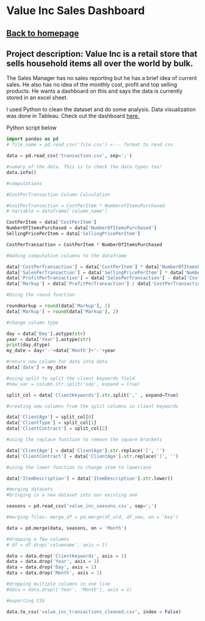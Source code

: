 # Value Inc Sales Dashboard

## <a href="https://lajatto.github.io/">Back to homepage</a>

## **Project description:** Value Inc is a retail store that sells household items all over the world by bulk. 

The Sales Manager has no sales reporting but he has a brief idea of current sales. He also has no idea of the monthly cost, profit and top selling products. He wants a
dashboard on this and says the data is currently stored in an excel sheet. 

I used Python to clean the dataset and do some analysis. Data visualization was done in Tableau. Check out the dashboard <a href="https://public.tableau.com/views/ValueIncSales_16820587557630/Dashboard1?:language=en-GB&:display_count=n&:origin=viz_share_link">here.</a>

Python script below

```Python
import pandas as pd
# file_name = pd.read_csv('file.csv') <--- format to read csv

data = pd.read_csv('transaction.csv', sep=';')

#sumary of the data. This is to check the data types too! 
data.info()

#computations 

#CostPerTransaction Column Calculation 

#CostPerTransaction = CostPerItem * NumberofItemsPurchased
# Variable = dataframe['column_name']

CostPerItem = data['CostPerItem']
NumberOfItemsPurchased = data['NumberOfItemsPurchased']
SellingPricePerItem = data['SellingPricePerItem']

CostPerTransaction = CostPerItem * NumberOfItemsPurchased

#Adding computation columns to the dataframe

data['CostPerTransaction'] = data['CostPerItem'] * data['NumberOfItemsPurchased']
data['SalesPerTransaction'] = data['SellingPricePerItem'] * data['NumberOfItemsPurchased']
data['ProfitPerTransaction'] = data['SalesPerTransaction'] - data['CostPerTransaction'] 
data['Markup'] = data['ProfitPerTransaction'] / data['CostPerTransaction']

#Using the round function

roundmarkup = round(data['Markup'], 2)
data['Markup'] = round(data['Markup'], 2)

#change column type 

day = data['Day'].astype(str)
year = data['Year'].astype(str)
print(day.dtype)
my_date = day+'-'+data['Month']+'-'+year

#return new column for date into data
data['date'] = my_date

#using split to split the client keywords field
#new_var = column.str.split('sep', expand = true)

split_col = data['ClientKeywords'].str.split(',' , expand=True)

#creating new columns from the split columns in client keywords

data['ClientAge'] = split_col[0]
data['ClientType'] = split_col[1]
data['ClientContract'] = split_col[2]

#using the replace function to remove the square brackets

data['ClientAge'] = data['ClientAge'].str.replace('[', '')
data['ClientContract'] = data['ClientAge'].str.replace(']', '')

#using the lower function to change item to lowercase 

data['ItemDescription'] = data['ItemDescription'].str.lower()

#merging datasets
#bringing in a new dataset into our existing one 

seasons = pd.read_csv('value_inc_seasons.csv', sep=';') 

#merging files: merge_df = pd.merge(df_old, df_new, on = 'key')

data = pd.merge(data, seasons, on = 'Month')

#dropping a few columns 
# df = df.drop('columname', axis = 1)

data = data.drop('ClientKeywords', axis = 1)
data = data.drop('Year', axis = 1)
data = data.drop('Day', axis = 1)
data = data.drop('Month', axis = 1)

#dropping multiple columns in one line 
#data = data.drop(['Year', 'Month'], axis = 1)

#exporting CSV

data.to_csv('value_inc_transactions_cleaned.csv', index = False)

```





